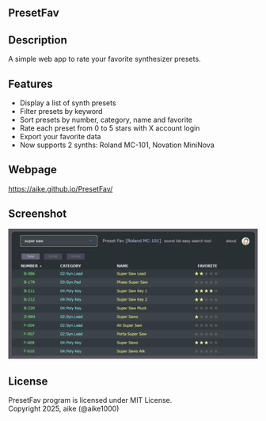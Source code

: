 PresetFav
---

## Description
A simple web app to rate your favorite synthesizer presets.

## Features
- Display a list of synth presets
- Filter presets by keyword
- Sort presets by number, category, name and favorite
- Rate each preset from 0 to 5 stars with X account login
- Export your favorite data
- Now supports 2 synths: Roland MC-101, Novation MiniNova

## Webpage
https://aike.github.io/PresetFav/

## Screenshot

![screenshot](ss.png)

## License
PresetFav program is licensed under MIT License.  
Copyright 2025, aike (@aike1000)  
